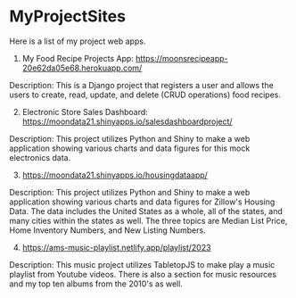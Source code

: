 # MyProjectSites
Here is a list of my project web apps.

1. My Food Recipe Projects App: https://moonsrecipeapp-20e62da05e68.herokuapp.com/

Description: This is a Django project that registers a user and allows the users to create, read, update, and delete (CRUD operations) food recipes. 

2. Electronic Store Sales Dashboard: https://moondata21.shinyapps.io/salesdashboardproject/

Description: This project utilizes Python and Shiny to make a web application showing various charts and data figures for this mock electronics data. 

3. https://moondata21.shinyapps.io/housingdataapp/

Description: This project utilizes Python and Shiny to make a web application showing various charts and data figures for Zillow's Housing Data. The data includes the United States as a whole, all of the states, and many cities within the states as well. The three topics are Median List Price, Home Inventory Numbers, and New Listing Numbers.

4. https://ams-music-playlist.netlify.app/playlist/2023

Description: This music project utilizes TabletopJS to make play a music playlist from Youtube videos. There is also a section for music resources and my top ten albums from the 2010's as well. 
